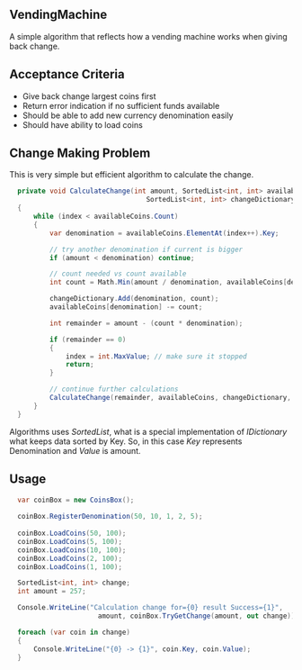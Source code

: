 ## VendingMachine
A simple algorithm that reflects how a vending machine works when giving back change.

## Acceptance Criteria
- Give back change largest coins first
- Return error indication if no sufficient funds available
- Should be able to add new currency denomination easily
- Should have ability to load coins

## Change Making Problem
This is very simple but efficient algorithm to calculate the change.

```cs
  private void CalculateChange(int amount, SortedList<int, int> availableCoins, 
                                  SortedList<int, int> changeDictionary, ref int index)
  {
      while (index < availableCoins.Count)
      {
          var denomination = availableCoins.ElementAt(index++).Key;

          // try another denomination if current is bigger
          if (amount < denomination) continue;

          // count needed vs count available
          int count = Math.Min(amount / denomination, availableCoins[denomination]);

          changeDictionary.Add(denomination, count);
          availableCoins[denomination] -= count;

          int remainder = amount - (count * denomination);

          if (remainder == 0)
          {
              index = int.MaxValue; // make sure it stopped
              return;
          }

          // continue further calculations
          CalculateChange(remainder, availableCoins, changeDictionary, ref index);
      }
  }
```
Algorithms uses *SortedList*, what is a special implementation of *IDictionary* what keeps data sorted by Key. So, in this case  *Key* represents Denomination and *Value* is amount.

## Usage
```cs
  var coinBox = new CoinsBox();
  
  coinBox.RegisterDenomination(50, 10, 1, 2, 5);
  
  coinBox.LoadCoins(50, 100);
  coinBox.LoadCoins(5, 100);
  coinBox.LoadCoins(10, 100);
  coinBox.LoadCoins(2, 100);
  coinBox.LoadCoins(1, 100);

  SortedList<int, int> change;
  int amount = 257;

  Console.WriteLine("Calculation change for={0} result Success={1}", 
                      amount, coinBox.TryGetChange(amount, out change));

  foreach (var coin in change)
  {
      Console.WriteLine("{0} -> {1}", coin.Key, coin.Value);
  }

```
